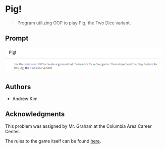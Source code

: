 # Pig!

> Program utilizing OOP to play Pig, the Two Dice variant.

## Prompt

![Pig Prompt](https://github.com/ahkim3/Pig/blob/main/Pig%20Prompt.png?raw=true "Prompt")

## Authors
- Andrew Kim

## Acknowledgments

This problem was assigned by Mr. Graham at the Columbia Area Career Center.

The rules to the game itself can be found [here](https://en.wikipedia.org/wiki/Pig_(dice_game)).